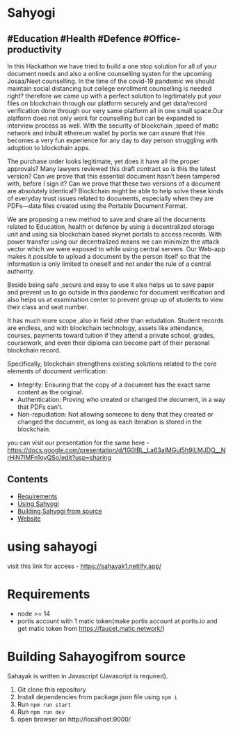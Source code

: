 # Sahyogi


##  #Education #Health #Defence #Office-productivity

In this Hackathon we have tried to build a one stop solution for all of your document needs and also a online counselling systen for the upcoming Josaa/Neet counselling. In the time of the covid-19 pandemic we should maintain social distancing but college enrollment counselling is needed right? therefore we came up with a perfect solution to legitimately put your files on blockchain through our platform securely and get data/record verification done through our very same platform all in one small space.Our platform does not only work for counselling but can be expanded to interview process as well. With the security of blockchain ,speed of matic network and inbuilt ethereum wallet by portis we can assure that this becomes a very fun experience for any day to day person struggling with adoption to blockchain apps.

The purchase order looks legitimate, yet does it have all the proper approvals? Many lawyers reviewed this draft contract so is this the latest version? Can we prove that this essential document hasn’t been tampered with, before I sign it? Can we prove that these two versions of a document are absolutely identical?
Blockchain might be able to help solve these kinds of everyday trust issues related to documents, especially when they are PDFs—data files created using the Portable Document Format.

We are proposing a new method to save and share all the documents related to Education, health or defence by using a decentralized storage unit and using sia blockchain based skynet portals to access records. With power transfer using our decentralized means we can minimize the attack vector which we were exposed to while using central servers. Our Web-app makes it possible to upload a document by the person itself  so that the information is only limited to oneself and not under the rule of a central authority.

Beside being safe ,secure and easy to use it also helps us to save paper and prevent us to go outside in this pandemic for document verification and also helps us at examination center to prevent group up of students to view their class and seat number.

It has much more scope ,also in field other than edudation. Student records are endless, and with blockchain technology, assets like attendance, courses, payments toward tuition if they attend a private school, grades, coursework, and even their diploma can become part of their personal blockchain record.

Specifically, blockchain strengthens existing solutions related to the core elements of document verification:
- Integrity: Ensuring that the copy of a document has the exact same content as the original.
- Authentication: Proving who created or changed the document, in a way that PDFs can’t.
- Non-repudiation: Not allowing someone to deny that they created or changed the document, as long as each iteration is stored in the blockchain.

you can visit our presentation for the same here - https://docs.google.com/presentation/d/1G0lBL_La63aIMGul5h9ILMJDQ__NrHjN7lMFn1oyQSo/edit?usp=sharing

## Contents

- [Requirements](#requirements)
- [Using Sahyogi](#using-sahayogi)
- [Building Sahyogi from source](#building-sahyogi-from-source)
- [Website](#Website-Link)



# using sahayogi

visit this link for access - https://sahayak1.netlify.app/


# Requirements

- node >= 14
- portis account with 1 matic token(make portis account at portis.io and get matic token from https://faucet.matic.network/)


# Building Sahayogifrom source

Sahayak is written in Javascript (Javascript is required).

1. Git clone this repository
2. Install dependencies from package.json file using `npm i`
3. Run `npm run start`
4. Run `npm run dev`
5. open browser on http://localhost:9000/



